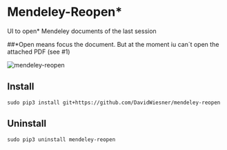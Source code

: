 # Mendeley-Reopen*
UI to open* Mendeley documents of the last session

##*Open means focus the document. But at the moment iu can´t open the attached PDF (see #1)

![mendeley-reopen](https://cloud.githubusercontent.com/assets/243115/10793683/30c190fe-7d92-11e5-8146-b8e98b10c7c6.png)

## Install

`sudo pip3 install git+https://github.com/DavidWiesner/mendeley-reopen`

## Uninstall

`sudo pip3 uninstall mendeley-reopen`



